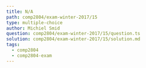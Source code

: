```yaml
---
title: N/A
path: comp2804/exam-winter-2017/15
type: multiple-choice
author: Michiel Smid
question: comp2804/exam-winter-2017/15/question.ts
solution: comp2804/exam-winter-2017/15/solution.md
tags:
  - comp2804
  - comp2804-exam
---
```

